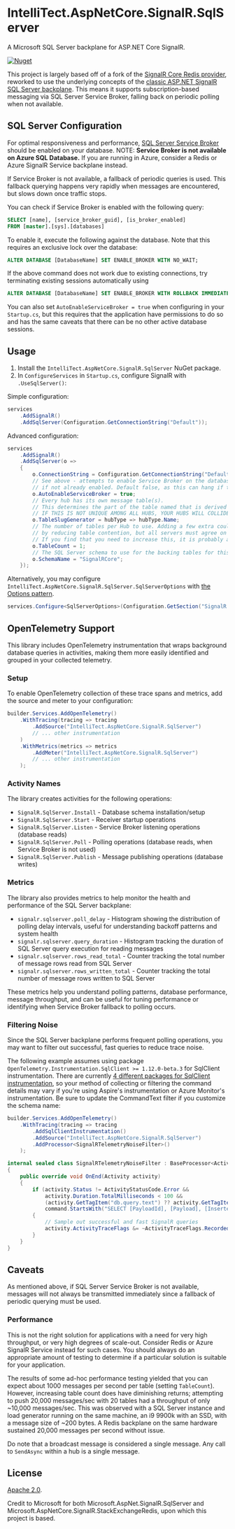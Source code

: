 # IntelliTect.AspNetCore.SignalR.SqlServer

A Microsoft SQL Server backplane for ASP.NET Core SignalR.

[![Nuget](https://img.shields.io/nuget/v/IntelliTect.AspNetCore.SignalR.SqlServer)](https://www.nuget.org/packages/IntelliTect.AspNetCore.SignalR.SqlServer/)


This project is largely based off of a fork of the [SignalR Core Redis provider](https://github.com/dotnet/aspnetcore/tree/main/src/SignalR/server/StackExchangeRedis), reworked to use the underlying concepts of the [classic ASP.NET SignalR SQL Server backplane](https://github.com/SignalR/SignalR/tree/main/src/Microsoft.AspNet.SignalR.SqlServer). This means it supports subscription-based messaging via SQL Server Service Broker, falling back on periodic polling when not available.


## SQL Server Configuration

For optimal responsiveness and performance, [SQL Server Service Broker](https://docs.microsoft.com/en-us/sql/database-engine/configure-windows/sql-server-service-broker?view=sql-server-ver15) should be enabled on your database. NOTE: **Service Broker is not available on Azure SQL Database.** If you are running in Azure, consider a Redis or Azure SignalR Service backplane instead.

If Service Broker is not available, a fallback of periodic queries is used. This fallback querying happens very rapidly when messages are encountered, but slows down once traffic stops.

You can check if Service Broker is enabled with the following query:
``` sql
SELECT [name], [service_broker_guid], [is_broker_enabled]
FROM [master].[sys].[databases]
```

To enable it, execute the following against the database. Note that this requires an exclusive lock over the database:
``` sql
ALTER DATABASE [DatabaseName] SET ENABLE_BROKER WITH NO_WAIT;
```

If the above command does not work due to existing connections, try terminating existing sessions automatically using
``` sql 
ALTER DATABASE [DatabaseName] SET ENABLE_BROKER WITH ROLLBACK IMMEDIATE
```

You can also set `AutoEnableServiceBroker = true` when configuring in your `Startup.cs`, but this requires that the application have permissions to do so and has the same caveats that there can be no other active database sessions.

## Usage

1. Install the `IntelliTect.AspNetCore.SignalR.SqlServer` NuGet package.
2. In `ConfigureServices` in `Startup.cs`, configure SignalR with `.UseSqlServer()`:


Simple configuration:
``` cs
services
    .AddSignalR()
    .AddSqlServer(Configuration.GetConnectionString("Default"));
```

Advanced configuration:

``` cs 
services
    .AddSignalR()
    .AddSqlServer(o =>
    {
        o.ConnectionString = Configuration.GetConnectionString("Default");
        // See above - attempts to enable Service Broker on the database at startup
        // if not already enabled. Default false, as this can hang if the database has other sessions.
        o.AutoEnableServiceBroker = true;
        // Every hub has its own message table(s). 
        // This determines the part of the table named that is derived from the hub name.
        // IF THIS IS NOT UNIQUE AMONG ALL HUBS, YOUR HUBS WILL COLLIDE AND MESSAGES MIX.
        o.TableSlugGenerator = hubType => hubType.Name;
        // The number of tables per Hub to use. Adding a few extra could increase throughput
        // by reducing table contention, but all servers must agree on the number of tables used.
        // If you find that you need to increase this, it is probably a hint that you need to switch to Redis.
        o.TableCount = 1;
        // The SQL Server schema to use for the backing tables for this backplane.
        o.SchemaName = "SignalRCore";
    });
```

Alternatively, you may configure `IntelliTect.AspNetCore.SignalR.SqlServer.SqlServerOptions` with [the Options pattern](https://docs.microsoft.com/en-us/aspnet/core/fundamentals/configuration/?view=aspnetcore-5.0).

``` cs
services.Configure<SqlServerOptions>(Configuration.GetSection("SignalR:SqlServer"));
```

## OpenTelemetry Support

This library includes OpenTelemetry instrumentation that wraps background database queries in activities, making them more easily identified and grouped in your collected telemetry.

### Setup

To enable OpenTelemetry collection of these trace spans and metrics, add the source and meter to your configuration:

``` cs
builder.Services.AddOpenTelemetry()
    .WithTracing(tracing => tracing
        .AddSource("IntelliTect.AspNetCore.SignalR.SqlServer")
        // ... other instrumentation
    )
    .WithMetrics(metrics => metrics
        .AddMeter("IntelliTect.AspNetCore.SignalR.SqlServer")
        // ... other instrumentation
    );
```

### Activity Names

The library creates activities for the following operations:
- `SignalR.SqlServer.Install` - Database schema installation/setup
- `SignalR.SqlServer.Start` - Receiver startup operations
- `SignalR.SqlServer.Listen` - Service Broker listening operations (database reads)
- `SignalR.SqlServer.Poll` - Polling operations (database reads, when Service Broker is not used)
- `SignalR.SqlServer.Publish` - Message publishing operations (database writes)

### Metrics

The library also provides metrics to help monitor the health and performance of the SQL Server backplane:

- `signalr.sqlserver.poll_delay` - Histogram showing the distribution of polling delay intervals, useful for understanding backoff patterns and system health
- `signalr.sqlserver.query_duration` - Histogram tracking the duration of SQL Server query execution for reading messages
- `signalr.sqlserver.rows_read_total` - Counter tracking the total number of message rows read from SQL Server
- `signalr.sqlserver.rows_written_total` - Counter tracking the total number of message rows written to SQL Server

These metrics help you understand polling patterns, database performance, message throughput, and can be useful for tuning performance or identifying when Service Broker fallback to polling occurs.

### Filtering Noise

Since the SQL Server backplane performs frequent polling operations, you may want to filter out successful, fast queries to reduce trace noise. 

The following example assumes using package `OpenTelemetry.Instrumentation.SqlClient >= 1.12.0-beta.3` for SqlClient instrumentation. There are currently [4 different packages for SqlClient instrumentation](https://github.com/dotnet/aspire/issues/2427#issuecomment-3259572206), so your method of collecting or filtering the command details may vary if you're using Aspire's instrumentation or Azure Monitor's instrumentation. Be sure to update the CommandText filter if you customize the schema name:

``` cs
builder.Services.AddOpenTelemetry()
    .WithTracing(tracing => tracing
        .AddSqlClientInstrumentation()
        .AddSource("IntelliTect.AspNetCore.SignalR.SqlServer")
        .AddProcessor<SignalRTelemetryNoiseFilter>()
    );

internal sealed class SignalRTelemetryNoiseFilter : BaseProcessor<Activity>
{
    public override void OnEnd(Activity activity)
    {
        if (activity.Status != ActivityStatusCode.Error &&
            activity.Duration.TotalMilliseconds < 100 &&
            (activity.GetTagItem("db.query.text") ?? activity.GetTagItem("db.statement")) is string command &&
            command.StartsWith("SELECT [PayloadId], [Payload], [InsertedOn] FROM [SignalR]"))
        {
            // Sample out successful and fast SignalR queries
            activity.ActivityTraceFlags &= ~ActivityTraceFlags.Recorded;
        }
    }
}
```

## Caveats

As mentioned above, if SQL Server Service Broker is not available, messages will not always be transmitted immediately since a fallback of periodic querying must be used.

### Performance

This is not the right solution for applications with a need for very high throughput, or very high degrees of scale-out. Consider Redis or Azure SignalR Service instead for such cases. You should always do an appropriate amount of testing to determine if a particular solution is suitable for your application. 

The results of some ad-hoc performance testing yielded that you can expect about 1000 messages per second per table (setting `TableCount`). However, increasing table count does have diminishing returns; attempting to push 20,000 messages/sec with 20 tables had a throughput of only ~10,000 messages/sec. This was observed with a SQL Server instance and load generator running on the same machine, an i9 9900k with an SSD, with a message size of ~200 bytes. A Redis backplane on the same hardware sustained 20,000 messages per second without issue.

Do note that a broadcast message is considered a single message. Any call to `SendAsync` within a hub is a single message.

## License

[Apache 2.0](./LICENSE.txt). 

Credit to Microsoft for both Microsoft.AspNet.SignalR.SqlServer and Microsoft.AspNetCore.SignalR.StackExchangeRedis, upon which this project is based.
